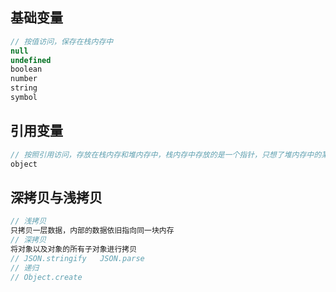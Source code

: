 ## 基础变量
``` javascript
// 按值访问，保存在栈内存中
null
undefined
boolean
number
string
symbol
```

## 引用变量
```javascript
// 按照引用访问，存放在栈内存和堆内存中，栈内存中存放的是一个指针，只想了堆内存中的某一块内存，方便查找
object
```

## 深拷贝与浅拷贝
```javascript
// 浅拷贝
只拷贝一层数据，内部的数据依旧指向同一块内存
// 深拷贝
将对象以及对象的所有子对象进行拷贝
// JSON.stringify   JSON.parse
// 递归
// Object.create
```
